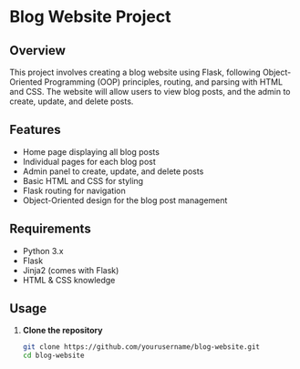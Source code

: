 # Blog Website Project

## Overview

This project involves creating a blog website using Flask, following Object-Oriented Programming (OOP) principles, routing, and parsing with HTML and CSS. The website will allow users to view blog posts, and the admin to create, update, and delete posts.

## Features

- Home page displaying all blog posts
- Individual pages for each blog post
- Admin panel to create, update, and delete posts
- Basic HTML and CSS for styling
- Flask routing for navigation
- Object-Oriented design for the blog post management

## Requirements

- Python 3.x
- Flask
- Jinja2 (comes with Flask)
- HTML & CSS knowledge

## Usage

1. **Clone the repository**
   ```bash
   git clone https://github.com/yourusername/blog-website.git
   cd blog-website
